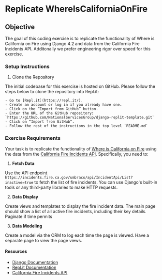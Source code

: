 # Replicate WhereIsCaliforniaOnFire

## Objective

The goal of this coding exercise is to replicate the functionality of Where is
California on Fire using Django 4.2 and data from the California Fire Incidents
API.  Additonally we prefer engineering rigor over speed for this exercise.

### Setup Instructions

1. Clone the Repository

The initial codebase for this exercise is hosted on GitHub. Please follow the
steps below to clone the repository into Repl.it:

    - Go to [Repl.it](https://repl.it/).
    - Create an account or log in if you already have one.
    - Click on the “Import from GitHub” button.
    - Enter the URL of the GitHub repository:  `https://github.com/NationalServicesGroup/django-replit-template.git`
    - Click on “Import from GitHub”.
    - Follow the rest of the instructions in the top level `README.md`

### Exercise Requirements

Your task is to replicate the functionality of [Where is California on Fire](http://whereiscaliforniaonfire.com/) using the data 
from the [California Fire Incidents API](https://incidents.fire.ca.gov/umbraco/api/IncidentApi/List?inactive=true).
Specifically, you need to:


1. **Fetch Data**

Use the API endpoint
`https://incidents.fire.ca.gov/umbraco/api/IncidentApi/List?inactive=true` to
fetch the list of fire incidents. You can use Django's built-in tools or any
third-party libraries to make HTTP requests.

2. **Data Display**

Create views and templates to display the fire incident data. The main page
should show a list of all active fire incidents, including their key details.
Paginate if time permits


3. **Data Modeling**

Create a model via the ORM to log each time the page is viewed.  Have a separate
page to view the page views.


#### Resources

- [Django Documentation](https://docs.djangoproject.com/en/4.2/)
- [Repl.it Documentation](https://docs.replit.com/)
- [California Fire Incidents API](https://incidents.fire.ca.gov/umbraco/api/IncidentApi/List?inactive=true)
